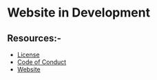 # Website in Development

## Resources:-
- [License](LICENSE)
- [Code of Conduct](CODE_OF_CONDUCT.md)
- [Website](https://techvraksh.com)
